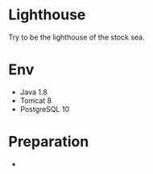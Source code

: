 # Lighthouse
Try to be the lighthouse of the stock sea.

# Env
- Java 1.8
- Tomcat 8
- PostgreSQL 10

# Preparation
- 
